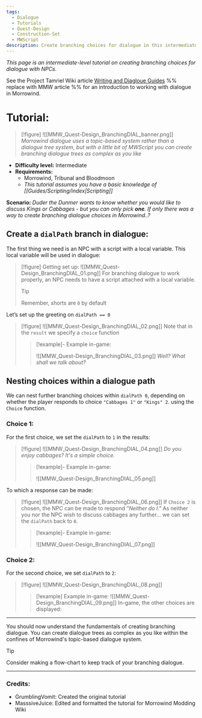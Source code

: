 ```yaml
---
tags:
  - Dialogue
  - Tutorials
  - Quest-Design
  - Construction-Set
  - MWScript
description: Create branching choices for dialogue in this intermediate-level tutorial
---
```


*This page is an intermediate-level tutorial on creating branching choices for dialogue with NPCs.*

See the Project Tamriel Wiki article [Writing and Diagloue Guides](https://wiki.project-tamriel.com/wiki/Writing_and_Dialogue_Guidelines#Dialogue_2)  %% replace with MMW article %% for an introduction to working with dialogue in Morrowind.

# Tutorial: 
>[!figure]
>![[MMW_Quest-Design_BranchingDIAL_banner.png]]
>*Morrowind dialogue uses a topic-based system rather than a dialogue tree system, but with a little bit of MWScript you can create branching dialogue trees as complex as you like*
* **Difficulty level:** Intermediate
* **Requirements:**
     * Morrowind, Tribunal and Bloodmoon
     * *This tutorial assumes you have a basic knowledge of [[Guides/Scripting/index|Scripting]]*

**Scenario:** 
*Duder the Dunmer wants to know whether you would like to discuss Kings or Cabbages - but you can only pick **one**. If only there was a way to create branching dialogue choices in Morrowind..?*

## Create a `dialPath` branch in dialogue:

The first thing we need is an NPC with a script with a local variable. This local variable will be used in dialogue:

>[!figure] Getting set up:
>![[MMW_Quest-Design_BranchingDIAL_01.png]]
>For branching dialogue to work properly, an NPC needs to have a script attached with a local variable.
>
>>[!tip]
>>
>>Remember, shorts are `0` by default

Let’s set up the greeting on `dialPath == 0`

>[!figure]
>![[MMW_Quest-Design_BranchingDIAL_02.png]]
>Note that in the `result` we specify a `choice` function
>>[!example]- Example in-game:
>>
>>![[MMW_Quest-Design_BranchingDIAL_03.png]]
>>*Well? What shall we talk about?*

## Nesting choices within a dialogue path

We can nest further branching choices within `dialPath 0`, depending on whether the player responds to choice `"Cabbages 1"` or `"Kings" 2`. using the `Choice` function.

### Choice 1:

For the first choice, we set the `dialPath` to `1` in the results:

>[!figure]
>![[MMW_Quest-Design_BranchingDIAL_04.png]]
>*Do you enjoy cabbages? It's a simple choice.*
>>[!example]- Example in-game:
>>
>>![[MMW_Quest-Design_BranchingDIAL_05.png]]

To which a response can be made:

>[!figure]
>![[MMW_Quest-Design_BranchingDIAL_06.png]]
>If `Choice 2` is chosen, the NPC can be made to respond *"Neither do I."* As neither you nor the NPC wish to discuss cabbages any further... we can set the `dialPath` back to `0`.
>>[!example]- Example in-game:
>>
>>![[MMW_Quest-Design_BranchingDIAL_07.png]]

### Choice 2:

For the second choice, we set `dialPath` to `2`:

>[!figure]
>![[MMW_Quest-Design_BranchingDIAL_08.png]]
>>[!example] Example in-game: 
>>![[MMW_Quest-Design_BranchingDIAL_09.png]] 
>>In-game, the other choices are displayed:

---

You should now understand the fundamentals of creating branching dialogue. You can create dialogue trees as complex as you like within the confines of Morrowind's topic-based dialogue system.

>[!tip]
>Consider making a flow-chart to keep track of your branching dialogue.

---

### Credits:
- GrumblingVomit: Created the original tutorial
- MasssiveJuice: Edited and formatted the tutorial for Morrowind Modding Wiki